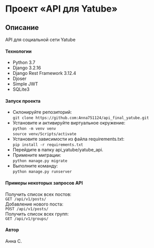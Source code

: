 # Проект «API для Yatube»

## Описание

API для социальной сети Yatube

#### Технологии

- Python 3.7
- Django 3.2.16
- Django Rest Framework 3.12.4
- Djoser 
- Simple JWT
- SQLite3

#### Запуск проекта

- Склонируйте репозиторий:  
``` git clone https://github.com:Anna751124/api_final_yatube.git ```    
- Установите и активируйте виртуальное окружение:  
``` python -m venv venv ```  
``` source venv/Scripts/activate ``` 
- Установите зависимости из файла requirements.txt:   
``` pip install -r requirements.txt ```
- Перейдите в папку api_yatube/yatube_api.
- Примените миграции:   
``` python manage.py migrate ```
- Выполните команду:   
``` python manage.py runserver ```

#### Примеры некоторых запросов API

Получить список всех постов:  
``` GET /api/v1/posts/ ```  
Добавление нового поста:  
``` POST /api/v1/posts/ ```   
Получить список всех групп:  
``` GET /api/v1/groups/ ``` 

#### Автор

Анна С.